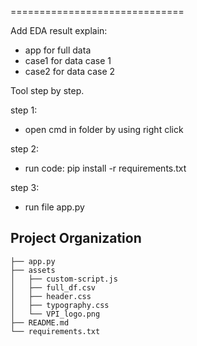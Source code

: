 ==============================

Add EDA result explain:
- app for full data
- case1 for data case 1
- case2 for data case 2


Tool step by step.

step 1:
- open cmd in folder by using right click

step 2:
- run code: pip install -r requirements.txt

step 3:
- run file app.py


Project Organization
------------

    ├── app.py
    ├── assets
    │   ├── custom-script.js
    │   ├── full_df.csv
    │   ├── header.css
    │   ├── typography.css
    │   └── VPI_logo.png
    ├── README.md
    └── requirements.txt

